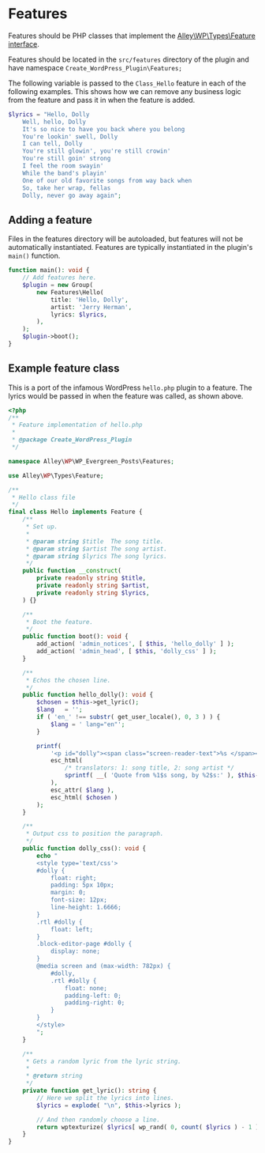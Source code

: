 # Features

Features should be PHP classes that implement the [Alley\WP\Types\Feature interface](https://github.com/alleyinteractive/wp-type-extensions/blob/main/src/types/interface-feature.php).

Features should be located in the `src/features` directory of the plugin and have namespace `Create_WordPress_Plugin\Features;`

The following variable is passed to the `Class_Hello` feature in each of the following examples. This shows how we can remove any business logic from the feature and pass it in when the feature is added.

```php
$lyrics = "Hello, Dolly
    Well, hello, Dolly
    It's so nice to have you back where you belong
    You're lookin' swell, Dolly
    I can tell, Dolly
    You're still glowin', you're still crowin'
    You're still goin' strong
    I feel the room swayin'
    While the band's playin'
    One of our old favorite songs from way back when
    So, take her wrap, fellas
    Dolly, never go away again";
```

## Adding a feature

Files in the features directory will be autoloaded, but features will not be automatically instantiated. Features are typically instantiated in the plugin's `main()` function.

```php
function main(): void {
    // Add features here.
    $plugin = new Group(
        new Features\Hello(
            title: 'Hello, Dolly',
            artist: 'Jerry Herman',
            lyrics: $lyrics,
        ),
    );
    $plugin->boot();
}
```

## Example feature class

This is a port of the infamous WordPress `hello.php` plugin to a feature. The lyrics would be passed in when the feature was called, as shown above.

```php
<?php
/**
 * Feature implementation of hello.php
 *
 * @package Create_WordPress_Plugin
 */

namespace Alley\WP\WP_Evergreen_Posts\Features;

use Alley\WP\Types\Feature;

/**
 * Hello class file
 */
final class Hello implements Feature {
    /**
     * Set up.
     *
     * @param string $title  The song title.
     * @param string $artist The song artist.
     * @param string $lyrics The song lyrics.
     */
    public function __construct(
        private readonly string $title,
        private readonly string $artist,
        private readonly string $lyrics,
    ) {}

    /**
     * Boot the feature.
     */
    public function boot(): void {
        add_action( 'admin_notices', [ $this, 'hello_dolly' ] );
        add_action( 'admin_head', [ $this, 'dolly_css' ] );
    }

    /**
     * Echos the chosen line.
     */
    public function hello_dolly(): void {
        $chosen = $this->get_lyric();
        $lang   = '';
        if ( 'en_' !== substr( get_user_locale(), 0, 3 ) ) {
            $lang = ' lang="en"';
        }

        printf(
            '<p id="dolly"><span class="screen-reader-text">%s </span><span dir="ltr"%s>%s</span></p>',
            esc_html(
                /* translators: 1: song title, 2: song artist */
				sprintf( __( 'Quote from %1$s song, by %2$s:' ), $this->title, $this->artist ),
			),
            esc_attr( $lang ),
            esc_html( $chosen )
        );
    }

    /**
     * Output css to position the paragraph.
     */
    public function dolly_css(): void {
        echo "
        <style type='text/css'>
        #dolly {
            float: right;
            padding: 5px 10px;
            margin: 0;
            font-size: 12px;
            line-height: 1.6666;
        }
        .rtl #dolly {
            float: left;
        }
        .block-editor-page #dolly {
            display: none;
        }
        @media screen and (max-width: 782px) {
            #dolly,
            .rtl #dolly {
                float: none;
                padding-left: 0;
                padding-right: 0;
            }
        }
        </style>
        ";
    }

    /**
     * Gets a random lyric from the lyric string.
     *
     * @return string
     */
    private function get_lyric(): string {
        // Here we split the lyrics into lines.
        $lyrics = explode( "\n", $this->lyrics );

        // And then randomly choose a line.
        return wptexturize( $lyrics[ wp_rand( 0, count( $lyrics ) - 1 ) ] );
    }
}
```